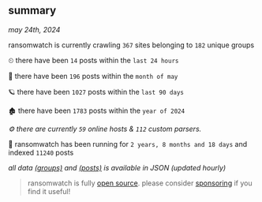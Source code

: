 
## summary
_may 24th, 2024_

ransomwatch is currently crawling `367` sites belonging to `182` unique groups

⏲ there have been `14` posts within the `last 24 hours`

🦈 there have been `196` posts within the `month of may`

🪐 there have been `1027` posts within the `last 90 days`

🏚 there have been `1783` posts within the `year of 2024`

_⚙️ there are currently `59` online hosts & `112` custom parsers._

🦕 ransomwatch has been running for `2 years, 8 months and 18 days` and indexed `11240` posts

_all data  [(groups)](http://ransomwhat.telemetry.ltd/groups) and [(posts)](http://ransomwhat.telemetry.ltd/posts) is available in JSON (updated hourly)_

> ransomwatch is fully [open source](https://github.com/joshhighet/ransomwatch#ransomwatch--). please consider [sponsoring](https://github.com/sponsors/joshhighet) if you find it useful!

